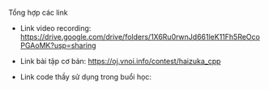 Tổng hợp các link

- Link video recording: https://drive.google.com/drive/folders/1X6Ru0rwnJd661leK11Fh5ReOcoPGAoMK?usp=sharing

- Link bài tập cơ bản: https://oj.vnoi.info/contest/haizuka_cpp

- Link code thầy sử dụng trong buổi học: 

